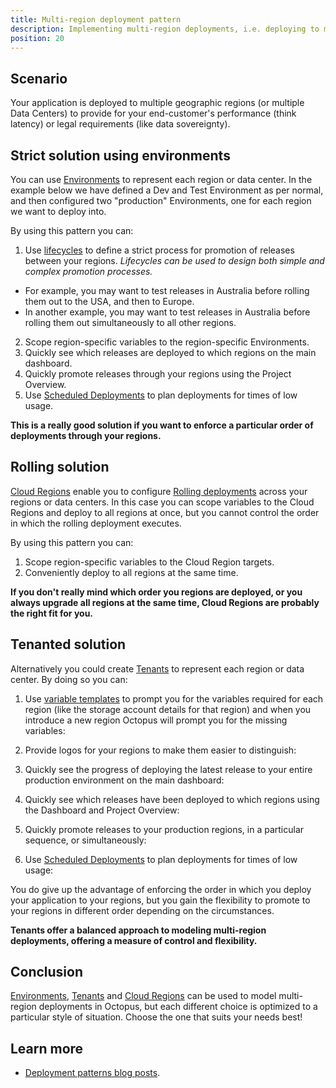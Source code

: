 ```yaml
---
title: Multi-region deployment pattern
description: Implementing multi-region deployments, i.e. deploying to multiple geographic regions, with Octopus.
position: 20
---
```


## Scenario

Your application is deployed to multiple geographic regions (or multiple Data Centers) to provide for your end-customer's performance (think latency) or legal requirements (like data sovereignty).


## Strict solution using environments

You can use [Environments](/docs/infrastructure/environments/index.md) to represent each region or data center. In the example below we have defined a Dev and Test Environment as per normal, and then configured two "production" Environments, one for each region we want to deploy into.


By using this pattern you can:

1. Use [lifecycles](/docs/releases/lifecycles/index.md) to define a strict process for promotion of releases between your regions. *Lifecycles can be used to design both simple and complex promotion processes.*
  * For example, you may want to test releases in Australia before rolling them out to the USA, and then to Europe.
  * In another example, you may want to test releases in Australia before rolling them out simultaneously to all other regions.
2. Scope region-specific variables to the region-specific Environments.
3. Quickly see which releases are deployed to which regions on the main dashboard.
4. Quickly promote releases through your regions using the Project Overview.
5. Use [Scheduled Deployments](/docs/releases/index.md#scheduling-a-deployment) to plan deployments for times of low usage.

**This is a really good solution if you want to enforce a particular order of deployments through your regions.**

## Rolling solution

[Cloud Regions](/docs/infrastructure/deployment-targets/cloud-regions.md) enable you to configure [Rolling deployments](/docs/deployments/patterns/rolling-deployments.md) across your regions or data centers. In this case you can scope variables to the Cloud Regions and deploy to all regions at once, but you cannot control the order in which the rolling deployment executes.


By using this pattern you can:

1. Scope region-specific variables to the Cloud Region targets.
2. Conveniently deploy to all regions at the same time.

**If you don't really mind which order you regions are deployed, or you always upgrade all regions at the same time, Cloud Regions are probably the right fit for you.**

## Tenanted solution

Alternatively you could create [Tenants](/docs/tenants/index.md) to represent each region or data center. By doing so you can:

1. Use [variable templates](/docs/projects/variables/variable-templates.md) to prompt you for the variables required for each region (like the storage account details for that region) and when you introduce a new region Octopus will prompt you for the missing variables:


2. Provide logos for your regions to make them easier to distinguish:


3. Quickly see the progress of deploying the latest release to your entire production environment on the main dashboard:


4. Quickly see which releases have been deployed to which regions using the Dashboard and Project Overview:


5. Quickly promote releases to your production regions, in a particular sequence, or simultaneously:


6. Use [Scheduled Deployments](/docs/releases/index.md#scheduling-a-deployment) to plan deployments for times of low usage:


You do give up the advantage of enforcing the order in which you deploy your application to your regions, but you gain the flexibility to promote to your regions in different order depending on the circumstances.

**Tenants offer a balanced approach to modeling multi-region deployments, offering a measure of control and flexibility.**

## Conclusion

[Environments](/docs/infrastructure/environments/index.md), [Tenants](/docs/tenants/index.md) and [Cloud Regions](/docs/infrastructure/deployment-targets/cloud-regions.md) can be used to model multi-region deployments in Octopus, but each different choice is optimized to a particular style of situation. Choose the one that suits your needs best!

## Learn more

- [Deployment patterns blog posts](https://octopus.com/blog/tag/Deployment%20Patterns).
